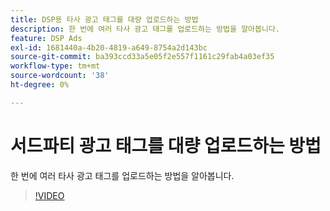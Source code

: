 ```yaml
---
title: DSP용 타사 광고 태그를 대량 업로드하는 방법
description: 한 번에 여러 타사 광고 태그를 업로드하는 방법을 알아봅니다.
feature: DSP Ads
exl-id: 1681440a-4b20-4819-a649-8754a2d143bc
source-git-commit: ba393ccd33a5e05f2e557f1161c29fab4a03ef35
workflow-type: tm+mt
source-wordcount: '38'
ht-degree: 0%

---
```


# 서드파티 광고 태그를 대량 업로드하는 방법

한 번에 여러 타사 광고 태그를 업로드하는 방법을 알아봅니다.

>[!VIDEO](https://video.tv.adobe.com/v/342177?captions=kor)
